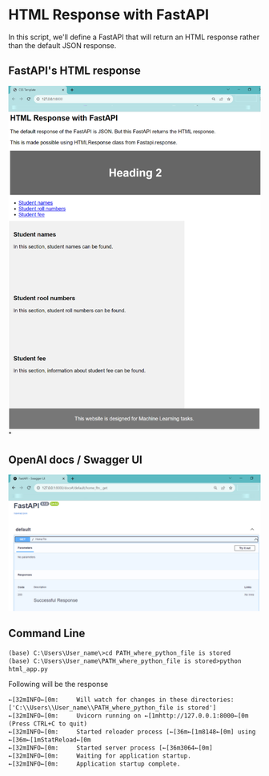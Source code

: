 # HTML Response with FastAPI

In this script, we'll define a FastAPI that will return an HTML response rather than the default JSON response.

## FastAPI's HTML response

<img src="https://github.com/MUmairAB/REST-APIs/blob/main/5.%20HTML%20Response%20with%20FastAPI/FastAPI's%20HTML%20response.png?raw=true" width:1338px height:1815px />"

## OpenAI docs / Swagger UI

<img src="https://github.com/MUmairAB/REST-APIs/blob/main/5.%20HTML%20Response%20with%20FastAPI/OpenAI%20docs.png?raw=true" width:1326px height:715px />

## Command Line
```
(base) C:\Users\User_name\>cd PATH_where_python_file is stored
(base) C:\Users\User_name\PATH_where_python_file is stored>python html_app.py
```
Following will be the response
```
←[32mINFO←[0m:     Will watch for changes in these directories: ['C:\\Users\\User_name\\PATH_where_python_file is stored']
←[32mINFO←[0m:     Uvicorn running on ←[1mhttp://127.0.0.1:8000←[0m (Press CTRL+C to quit)
←[32mINFO←[0m:     Started reloader process [←[36m←[1m8148←[0m] using ←[36m←[1mStatReload←[0m
←[32mINFO←[0m:     Started server process [←[36m3064←[0m]
←[32mINFO←[0m:     Waiting for application startup.
←[32mINFO←[0m:     Application startup complete.
```
